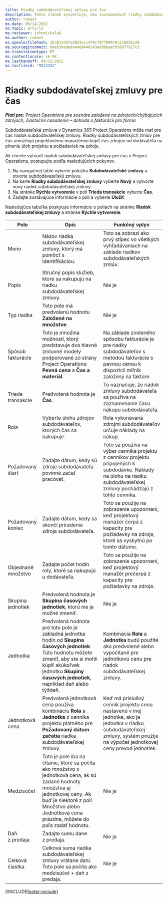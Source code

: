 ```yaml
---
title: Riadky subdodávateľskej zmluvy pre čas
description: Tento článok vysvetľuje, ako zaznamenávať riadky subdodávateľskej zmluvy pre čas a zaznamenávať nákup času od dodávateľov.
author: rumant
ms.date: 09/14/2022
ms.topic: article
ms.reviewer: johnmichalak
ms.author: rumant
ms.openlocfilehash: 3ba013dd7ad023acc4f0cf077099c8c2c8d5bcd8
ms.sourcegitcommit: 08eb3be9eda44e9446c43ed9b6aefd58d77927c5
ms.translationtype: MT
ms.contentlocale: sk-SK
ms.lasthandoff: 09/15/2022
ms.locfileid: "9522252"
---
```

# <a name="subcontract-lines-for-time"></a>Riadky subdodávateľskej zmluvy pre čas

_**Platí pre:** Project Operations pre scenáre založené na zdrojoch/chýbajúcich zdrojoch, čiastočné nasadenie – dohoda o fakturácii pro forma_

Subdodávateľská zmluva v Dynamics 365 Project Operations môže mať pre čas riadok subdodávateľskej zmluvy. Riadky subdodávateľských zmlúv pre čas umožňujú projektovému manažérovi kúpiť čas zdrojov od dodávateľa na plnenie úloh projektu a požiadaviek na zdroje.

Ak chcete vytvoriť riadok subdodávateľskej zmluvy pre čas v Project Operations, postupujte podľa nasledujúcich pokynov.

1. Na navigačnej table vyberte položku **Subdodávateľské zmluvy** a otvorte subdodávateľskú zmluvu.
2. Na karte **Riadky subdodávateľskej zmluvy** vyberte **Nový** a vytvorte nový riadok subdodávateľskej zmluvy.
3. Na stránke **Rýchle vytvorenie** v poli **Trieda transakcie** vyberte **Čas**.
4. Zadajte zostávajúce informácie o poli a vyberte **Uložiť**.

  Nasledujúca tabuľka poskytuje informácie o poliach na stránke **Riadok subdodávateľskej zmluvy** a stránke **Rýchle vytvorenie**.

| **Pole** | **Opis** | **Funkčný vplyv** |
| --- | --- | --- |
| Meno | Názov riadka subdodávateľskej zmluvy, ktorý má pomôcť s identifikáciou. | Toto sa zobrazí ako prvý stĺpec vo všetkých vyhľadávaniach na základe riadkov subdodávateľských zmlúv. |
| Popis | Stručný popis služieb, ktoré sa nakupujú na riadku subdodávateľskej zmluvy. |Nie je |
| Typ riadka |   Toto pole má predvolenú hodnotu **Založené na množstve**.| Nie je |
| Spôsob fakturácie | Toto je množina možností, ktorý predstavuje dva hlavné zmluvné modely podporované zo strany Project Operations: **Pevná cena** a **Čas a materiál**. | Na základe zvoleného spôsobu fakturácie je pre riadky subdodávateľov s metódou fakturácie s pevnou cenou k dispozícii míľnik založený na faktúre. |
| Trieda transakcie | Predvolená hodnota je **Čas**. | To naznačuje, že riadok zmluvy subdodávateľa sa používa na zaznamenanie času nákupu subdodávateľa. |
| Rola | Vyberte úlohu zdrojov subdodávateľov, ktorých čas sa nakupuje. | Rola vykonávaná zdrojmi subdodávateľov určuje náklady na nákup. |
| Požadovaný štart | Zadajte dátum, kedy sú zdroje subdodávateľa povinné začať pracovať. | Toto sa používa na výber cenníka projektu z cenníkov projektu pripojených k subdodávke. Náklady na úlohu na riadku subdodávateľskej zmluvy pochádzajú z tohto cenníka. |
| Požadovaný koniec | Zadajte dátum, kedy sa skončí priradenie zdroja subdodávateľa. | Toto sa použije na zobrazenie upozornení, keď projektový manažér čerpá z kapacity pre požiadavky na zdroje, ktoré sa vyskytnú po tomto dátume. |
| Objednané množstvo | Zadajte počet hodín roly, ktoré sa nakupujú u dodávateľa. | Toto sa použije na zobrazenie upozornení, keď projektový manažér prečerpá z kapacity pre požiadavky na zdroje. |
| Skupina jednotiek | Predvolená hodnota je **Skupina časových jednotiek**, ktorú nie je možné zmeniť. | Nie je|
| Jednotka | Predvolená hodnota pre toto pole je základná jednotka hodín od **Skupina časových jednotiek**. Túto hodnotu môžete zmeniť, aby ste si mohli kúpiť akúkoľvek jednotku **Skupiny časových jednotiek**, napríklad deň alebo týždeň. | Kombinácia **Rola** a **Jednotka** budú použité ako predvolené alebo vypočítané pre jednotkovú cenu pre riadok subdodávateľskej zmluvy. |
| Jednotková cena | Predvolená jednotková cena používa kombináciu **Rola** a **Jednotka** z cenníka projektu platného pre **Požadovaný dátum začatia** riadka subdodávateľskej zmluvy. | Keď má príslušný cenník projektu cenu nastavenú v inej jednotke, ako je jednotka v riadku subdodávateľskej zmluvy, systém použije na výpočet jednotkovej ceny prevod jednotiek. |
| Medzisúčet |    Toto je pole iba na čítanie, ktoré sa počíta ako množstvo x jednotková cena, ak sú zadané hodnoty množstva aj jednotkovej ceny. Ak buď je niektoré z polí Množstvo alebo Jednotková cena prázdne, môžete do poľa zadať hodnotu. | Nie je|
| Daň z predaja |   Zadajte sumu dane z predaja. |Nie je |
| Celková čiastka | Celková suma riadka subdodávateľskej zmluvy vrátane daní. Toto pole sa počíta ako medzisúčet + daň z predaja.|Nie je |

[!INCLUDE[footer-include](../../includes/footer-banner.md)]
